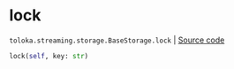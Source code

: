 # lock
`toloka.streaming.storage.BaseStorage.lock` | [Source code](https://github.com/Toloka/toloka-kit/blob/v1.1.3/src/streaming/storage.py#L28)

```python
lock(self, key: str)
```

